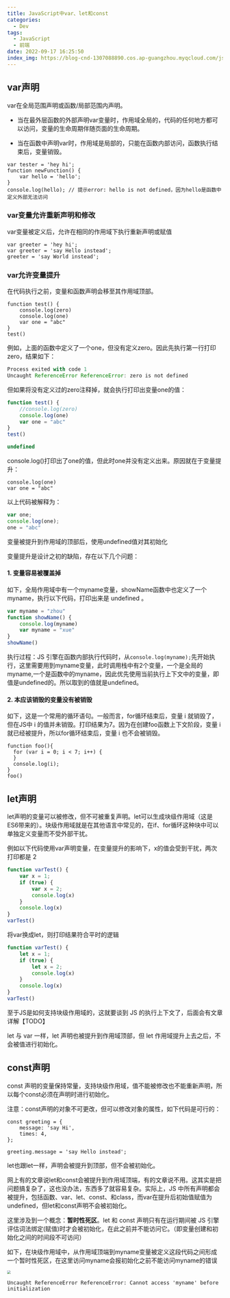 ```yaml
---
title: JavaScript中var、let和const
categories:
  - Dev
tags:
  - JavaScript
  - 前端
date: 2022-09-17 16:25:50
index_img: https://blog-cnd-1307088890.cos.ap-guangzhou.myqcloud.com/js-let-const.png
---
```


<!-- more -->
<!-- categories:Dev、Ops、Study、Sth、News、work-->
<!-- tags: 
Python、MySQL、LeetCode、机器学习、Linux、Big Data、Java、BlockChain、Docker、Web 、分布式、
Maven、数据结构、JVM、JavaScript、Crontab、Shell、Ubuntu、VPN、NodeJS、String、VM、Hadoop、
Life、树莓派、Git、Hexo、算法、运维、网络、看法、电影、美学、写作、哲学、文档、绘画、前端、
历史、政治、社会、
 -->
## var声明

var在全局范围声明或函数/局部范围内声明。

* 当在最外层函数的外部声明var变量时，作用域全局的，代码的任何地方都可以访问，变量的生命周期伴随页面的生命周期。

* 当在函数中声明var时，作用域是局部的，只能在函数内部访问，函数执行结束后，变量销毁。

```
var tester = 'hey hi'; 
function newFunction() {
    var hello = 'hello';
}
console.log(hello); // 提示error: hello is not defined，因为hello是函数中定义外部无法访问
```



### var变量允许重新声明和修改

var变量被定义后，允许在相同的作用域下执行重新声明或赋值

```
var greeter = 'hey hi';
var greeter = 'say Hello instead';
greeter = 'say World instead';
```



### var允许变量提升

在代码执行之前，变量和函数声明会移至其作用域顶部。

```
function test() {
    console.log(zero)
    console.log(one)
    var one = "abc"
}
test()
```

例如，上面的函数中定义了一个one，但没有定义zero。因此先执行第一行打印zero，结果如下：

```javascript
Process exited with code 1
Uncaught ReferenceError ReferenceError: zero is not defined
```

但如果将没有定义过的zero注释掉，就会执行打印出变量one的值：

```javascript
function test() {
    //console.log(zero)
    console.log(one)
    var one = "abc"
}
test()

undefined
```

console.log()打印出了one的值，但此时one并没有定义出来。原因就在于变量提升：

```
console.log(one)
var one = "abc"
```

以上代码被解释为：

```javascript
var one;
console.log(one);
one = "abc"
```

变量被提升到作用域的顶部后，使用undefined值对其初始化

变量提升是设计之初的缺陷，存在以下几个问题：

#### 1. 变量容易被覆盖掉

如下，全局作用域中有一个myname变量，showName函数中也定义了一个myname，执行以下代码，打印出来是 undefined 。

```javascript
var myname = "zhou"
function showName() {
    console.log(myname)
    var myname = "xue"
}
showName()
```

执行过程：JS 引擎在函数内部执行代码时，从`console.log(myname);`先开始执行，这里需要用到myname变量，此时调用栈中有2个变量，一个是全局的myname,一个是函数中的myname，因此优先使用当前执行上下文中的变量，即值是undefined的。所以取到的值就是undefined。

#### 2. 本应该销毁的变量没有被销毁

如下，这是一个常用的循环语句。一般而言，for循环结束后，变量 i 就销毁了，但在JS中 i 的值并未销毁。打印结果为7。因为在创建foo函数上下文阶段，变量 i 就已经被提升，所以for循环结束后，变量 i 也不会被销毁。

```
function foo(){
  for (var i = 0; i < 7; i++) {
  }
  console.log(i); 
}
foo()
```



## let声明

let声明的变量可以被修改，但不可被重复声明。let可以生成块级作用域（这是ES6带来的）。块级作用域就是在其他语言中常见的，在if、for循环这种块中可以单独定义变量而不受外部干扰。

例如以下代码使用var声明变量，在变量提升的影响下，x的值会受到干扰，两次打印都是 2

```javascript
function varTest() {
    var x = 1;
    if (true) {
        var x = 2;
        console.log(x)
    }
    console.log(x)
}
varTest()
```

将var换成let，则打印结果符合平时的逻辑

```javascript
function varTest() {
    let x = 1;
    if (true) {
        let x = 2;
        console.log(x)
    }
    console.log(x)
}
varTest()
```

至于JS是如何支持块级作用域的，这就要谈到 JS 的执行上下文了，后面会有文章详解【TODO】

let 与 var 一样，let 声明也被提升到作用域顶部，但 let 作用域提升上去之后，不会被值进行初始化。



## const声明

const 声明的变量保持常量，支持块级作用域，值不能被修改也不能重新声明，所以每个const必须在声明时进行初始化。

注意：const声明的对象不可更改，但可以修改对象的属性，如下代码是可行的：

```
const greeting = {
    message: 'say Hi',
    times: 4,
};

greeting.message = 'say Hello instead';
```

let也跟let一样，声明会被提升到顶部，但不会被初始化。



网上有的文章说let和const会被提升到作用域顶端，有的文章说不用。这其实是把问题搞复杂了，这也没办法，东西多了就容易复杂。实际上，JS 中所有声明都会被提升，包括函数、var、let、const、和class，而var在提升后初始值赋值为undefined，但let和const声明不会被初始化。



这里涉及到一个概念：**暂时性死区**。let 和 const 声明只有在运行期间被 JS 引擎评估词法绑定(赋值)时才会被初始化，在此之前并不能访问它。（即变量创建和初始化之间的时间段不可访问）

如下，在块级作用域中，从作用域顶端到myname变量被定义这段代码之间形成一个暂时性死区，在这里访问myname会报初始化之前不能访问myname的错误

<img src="https://blog-cnd-1307088890.cos.ap-guangzhou.myqcloud.com/image-20220917161901697.png" style="zoom:50%;" />

```
Uncaught ReferenceError ReferenceError: Cannot access 'myname' before initialization
```


